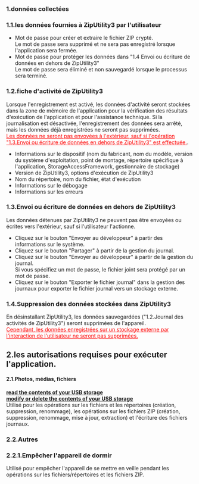 ### 1.données collectées  
### 1.1.les données fournies à ZipUtility3 par l'utilisateur  

- Mot de passe pour créer et extraire le fichier ZIP crypté.  
Le mot de passe sera supprimé et ne sera pas enregistré lorsque l'application sera fermée.  
- Mot de passe pour protéger les données dans "1.4 Envoi ou écriture de données en dehors de ZipUtility3"  
Le mot de passe sera éliminé et non sauvegardé lorsque le processus sera terminé.  

### 1.2.fiche d'activité de ZipUtility3  

Lorsque l'enregistrement est activé, les données d'activité seront stockées dans la zone de mémoire de l'application pour la vérification des résultats d'exécution de l'application et pour l'assistance technique. Si la journalisation est désactivée, l'enregistrement des données sera arrêté, mais les données déjà enregistrées ne seront pas supprimées.  
<span style="color : red ;"><u>Les données ne seront pas envoyées à l'extérieur, sauf si l'opération "1.3.Envoi ou écriture de données en dehors de ZipUtility3" est effectuée.</u></span>.  

- Informations sur le dispositif (nom du fabricant, nom du modèle, version du système d'exploitation, point de montage, répertoire spécifique à l'application, StorageAccessFramework, gestionnaire de stockage)  
- Version de ZipUtility3, options d'exécution de ZipUtility3  
- Nom du répertoire, nom du fichier, état d'exécution  
- Informations sur le débogage  
- Informations sur les erreurs  

### 1.3.Envoi ou écriture de données en dehors de ZipUtility3  

Les données détenues par ZipUtility3 ne peuvent pas être envoyées ou écrites vers l'extérieur, sauf si l'utilisateur l'actionne.  

- Cliquez sur le bouton "Envoyer au développeur" à partir des informations sur le système.  
- Cliquez sur le bouton "Partager" à partir de la gestion du journal.  
- Cliquez sur le bouton "Envoyer au développeur" à partir de la gestion du journal.  
Si vous spécifiez un mot de passe, le fichier joint sera protégé par un mot de passe.  
- Cliquez sur le bouton "Exporter le fichier journal" dans la gestion des journaux pour exporter le fichier journal vers un stockage externe.  

### 1.4.Suppression des données stockées dans ZipUtility3  

En désinstallant ZipUtility3, les données sauvegardées ("1.2.Journal des activités de ZipUtility3") seront supprimées de l'appareil.  
<span style="color : red ;"><u>Cependant, les données enregistrées sur un stockage externe par l'interaction de l'utilisateur ne seront pas supprimées. </u></span>  

## 2.les autorisations requises pour exécuter l'application.  

#### 2.1.Photos, médias, fichiers  
**<u>read the contents of your USB storage</u>**  
**<u>modify or delete the contents of your USB storage</u>**  
Utilisé pour les opérations sur les fichiers et les répertoires (création, suppression, renommage), les opérations sur les fichiers ZIP (création, suppression, renommage, mise à jour, extraction) et l'écriture des fichiers journaux.  

### 2.2.Autres  

### 2.2.1.Empêcher l'appareil de dormir  
Utilisé pour empêcher l'appareil de se mettre en veille pendant les opérations sur les fichiers/répertoires et les fichiers ZIP.  
